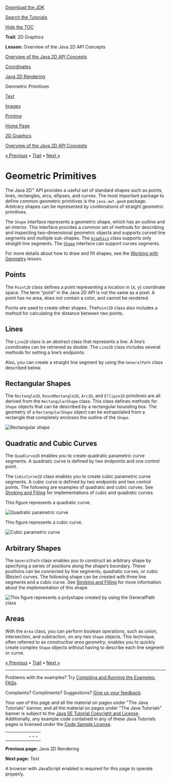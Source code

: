 [Download
the JDK](http://java.sun.com/javase/6/download.jsp)
  
[Search the
Tutorials](../../search.html)
  
[Hide the TOC](javascript:toggleLeft())

**Trail:** 2D Graphics
  
**Lesson:** Overview of the Java 2D API Concepts

[Overview of the Java 2D API Concepts](index.html)

[Coordinates](coordinate.html)

[Java 2D Rendering](rendering.html)

Geometric Primitives

[Text](text.html)

[Images](images.html)

[Printing](printing.html)

[Home Page](../../index.html)
>
[2D Graphics](../index.html)
>
[Overview of the Java 2D API Concepts](index.html)

[« Previous](rendering.html) • [Trail](../TOC.html) • [Next »](text.html)

# Geometric Primitives

The Java 2D™ API provides a useful set of standard shapes such as points, lines,
rectangles, arcs, ellipses, and curves. The most important package to define
common geometric primitives is the `java.awt.geom` package.
Arbitrary shapes can
be represented by combinations of straight geometric primitives.

The `Shape` interface represents a geometric shape, which has an
outline and an interior. This interface provides a common set of methods for describing and
inspecting two-dimensional geometric objects and supports curved line segments
and multiple sub-shapes.
The
[`Graphics`](http://download.oracle.com/javase/7/docs/api/java/awt/Graphics.html) class supports only straight line segments. The
[`Shape`](http://download.oracle.com/javase/7/docs/api/java/awt/Shape.html) interface can support curves segments.

For more details about how to draw and fill shapes, see the
[Working with Geometry](../geometry/index.html) lesson.

## Points

The `Point2D` class defines a point representing a location in (x, y)
coordinate space. The term “point” in the Java 2D API is not the same as a
pixel. A point has no area, does not contain a color, and cannot be rendered.

Points are used to create other shapes. The`Point2D` class also includes a
method for calculating the distance between two points.

## Lines

The `Line2D` class is an abstract class that represents a line.
A line’s coordinates can be retrieved as double. The `Line2D` class includes several
methods for setting a line’s endpoints.

Also, you can create a straight line segment by using the `GeneralPath` class
described below.

## Rectangular Shapes

The `Rectangle2D`, `RoundRectangle2D`,
`Arc2D`, and `Ellipse2D` primitives are all
derived from the `RectangularShape` class. This class defines methods for
`Shape` objects that can be described by a rectangular
bounding box. The geometry of a `RectangularShape` object can be
extrapolated from a rectangle that completely encloses the outline of
the `Shape`.

![Rectangular shape](../../figures/2d/2D-13.gif )

## Quadratic and Cubic Curves

The `QuadCurve2D` enables you to create quadratic parametric curve
segments. A quadratic curve is defined by two endpoints and one control point.

The `CubicCurve2D` class enables you to create cubic parametric curve
segments. A cubic curve is defined by two endpoints and two control points. The
following are examples of quadratic and cubic curves. See
[Stroking and Filling](../geometry/strokeandfill.html)
for implementations of cubic and quadratic curves.

This figure represents a quadratic curve.

![Quadratic parametric curve](../../figures/2d/2D-14.gif )

This figure represents a cubic curve.

![Cubic parametric curve](../../figures/2d/2D-15.gif )

## Arbitrary Shapes

The `GeneralPath` class enables you to construct an arbitrary shape by
specifying a series of positions along the shape’s
boundary. These positions can
be connected by line segments, quadratic curves, or cubic (Bézier) curves. The
following shape can be created with three line segments and a cubic curve. See
[Stroking and Filling](../geometry/strokeandfill.html)
for more information about the implementation of this shape.

![This figure represents a polyshape created by using the GeneralPath class](../../figures/2d/PolyShape.gif)

## Areas

With the `Area` class, you can perform boolean operations,
such as union, intersection, and subtraction, on any two
`Shape` objects. This technique, often referred to as
*constructive area geometry*, enables you to quickly create complex
`Shape`
objects without having to describe each line segment or curve.

[« Previous](rendering.html)
•
[Trail](../TOC.html)
•
[Next »](text.html)

---

Problems with the examples? Try [Compiling and Running
the Examples: FAQs](../../information/run-examples.html).
  
Complaints? Compliments? Suggestions? [Give
us your feedback](http://download.oracle.com/javase/feedback.html).

Your use of this page and all the material on pages under "The Java Tutorials" banner,
and all the material on pages under "The Java Tutorials" banner is subject to the [Java SE Tutorial Copyright
and License](../../information/license.html).
Additionally, any example code contained in any of these Java
Tutorials pages is licensed under the
[Code
Sample License](http://developers.sun.com/license/berkeley_license.html).

|  |  |  |  |  |
| --- | --- | --- | --- | --- |
| |  |  | | --- | --- | | duke image | Oracle logo | | [About Oracle](http://www.oracle.com/us/corporate/index.html) | [Oracle Technology Network](http://www.oracle.com/technology/index.html) | [Terms of Service](https://www.samplecode.oracle.com/servlets/CompulsoryClickThrough?type=TermsOfService) | Copyright © 1995, 2011 Oracle and/or its affiliates. All rights reserved. |

**Previous page:** Java 2D Rendering
  
**Next page:** Text




A browser with JavaScript enabled is required for this page to operate properly.